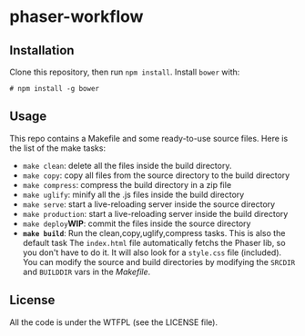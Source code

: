 # phaser-workflow

## Installation

Clone this repository, then run `npm install`. Install `bower` with:    
```
# npm install -g bower
```

## Usage

This repo contains a Makefile and some ready-to-use source files. Here is the list of the make tasks:         
 * `make clean`: delete all the files inside the build directory.   
 * `make copy`: copy all files from the source directory to the build directory
 * `make compress`: compress the build directory in a zip file
 * `make uglify`: minify all the .js files inside the build directory
 * `make serve`: start a live-reloading server inside the source directory
 * `make production`: start a live-reloading server inside the build directory
 * `make deploy`**WIP**: commit the files inside the source directory
 * **`make build`**: Run the clean,copy,uglify,compress tasks. This is also the default task
The `index.html` file automatically fetchs the Phaser lib, so you don't have to do it. It will also look for a `style.css` file (included).
You can modify the source and build directories by modifying the `SRCDIR` and `BUILDDIR` vars in the *Makefile*.

## License

All the code is under the WTFPL (see the LICENSE file).
